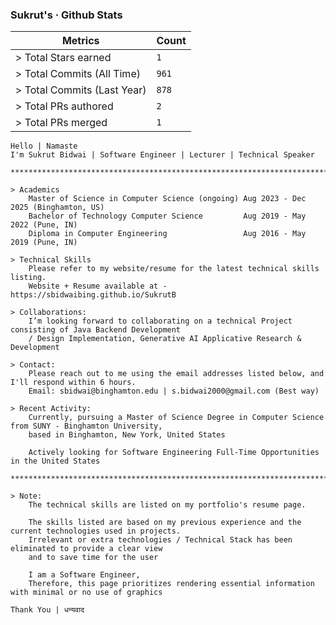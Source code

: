 <!-- GITHUB-STATS:START -->
### Sukrut's · Github Stats
 | Metrics                     | Count |
 |-----------------------------|-------|
|> Total Stars earned         | `1` |
|> Total Commits (All Time)   | `961` |
|> Total Commits (Last Year)  | `878` |
|> Total PRs authored         | `2` |
|> Total PRs merged           | `1` |
<!-- GITHUB-STATS:END -->








```
Hello | Namaste
I'm Sukrut Bidwai | Software Engineer | Lecturer | Technical Speaker

**************************************************************************************************************

> Academics
    Master of Science in Computer Science (ongoing) Aug 2023 - Dec 2025 (Binghamton, US)
    Bachelor of Technology Computer Science         Aug 2019 - May 2022 (Pune, IN)
    Diploma in Computer Engineering                 Aug 2016 - May 2019 (Pune, IN)

> Technical Skills
    Please refer to my website/resume for the latest technical skills listing. 
    Website + Resume available at - https://sbidwaibing.github.io/SukrutB

> Collaborations:
    I’m looking forward to collaborating on a technical Project consisting of Java Backend Development 
    / Design Implementation, Generative AI Applicative Research & Development

> Contact:
    Please reach out to me using the email addresses listed below, and I'll respond within 6 hours.
    Email: sbidwai@binghamton.edu | s.bidwai2000@gmail.com (Best way)

> Recent Activity:
    Currently, pursuing a Master of Science Degree in Computer Science from SUNY - Binghamton University, 
    based in Binghamton, New York, United States
    
    Actively looking for Software Engineering Full-Time Opportunities in the United States

**************************************************************************************************************

> Note:
    The technical skills are listed on my portfolio's resume page.

    The skills listed are based on my previous experience and the current technologies used in projects. 
    Irrelevant or extra technologies / Technical Stack has been eliminated to provide a clear view 
    and to save time for the user

    I am a Software Engineer,
    Therefore, this page prioritizes rendering essential information with minimal or no use of graphics 

Thank You | धन्यवाद

```


